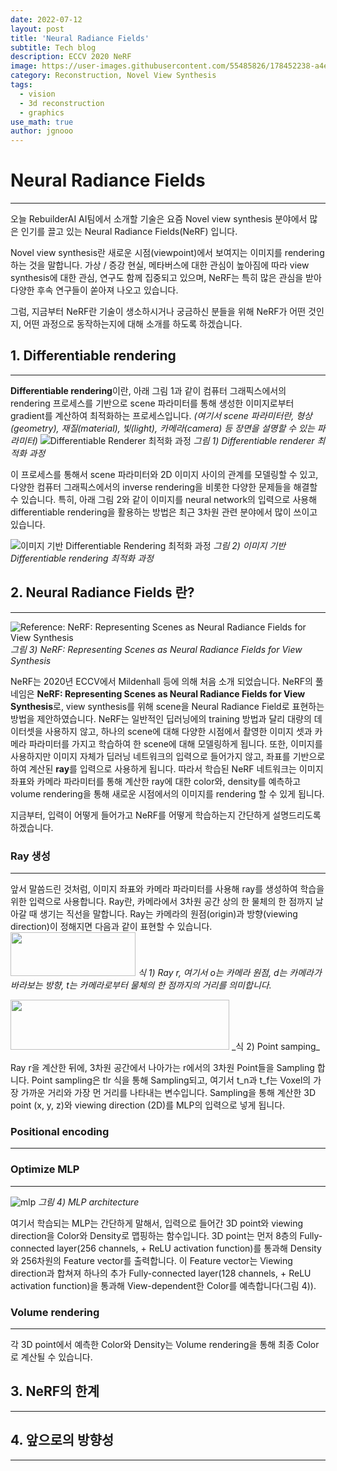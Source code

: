 ```yaml
---
date: 2022-07-12
layout: post
title: 'Neural Radiance Fields'
subtitle: Tech blog
description: ECCV 2020 NeRF
image: https://user-images.githubusercontent.com/55485826/178452238-a4eb2b1b-07f2-49d5-ab59-1dfa829be00e.png
category: Reconstruction, Novel View Synthesis
tags:
  - vision
  - 3d reconstruction
  - graphics
use_math: true
author: jgnooo
---
```


# Neural Radiance Fields
---

오늘 RebuilderAI AI팀에서 소개할 기술은 요즘 Novel view synthesis 분야에서 많은 인기를 끌고 있는 Neural Radiance Fields(NeRF) 입니다.

Novel view synthesis란 새로운 시점(viewpoint)에서 보여지는 이미지를 rendering하는 것을 말합니다. 가상 / 증강 현실, 메타버스에 대한 관심이 높아짐에 따라 view synthesis에 대한 관심, 연구도 함께 집중되고 있으며, NeRF는 특히 많은 관심을 받아 다양한 후속 연구들이 쏟아져 나오고 있습니다. 

그럼, 지금부터 NeRF란 기술이 생소하시거나 궁금하신 분들을 위해 NeRF가 어떤 것인지, 어떤 과정으로 동작하는지에 대해 소개를 하도록 하겠습니다.

## 1. Differentiable rendering
---
<!-- 기본적으로 **Rendering**이란 형상(geometry), 재질(material), 빛(light), 카메라(camera) 등 scene parameter들에 의해 정의된 3차원 장면에 대한 이미지를 생성하는 프로세스를 말합니다. 반면, **Inverse rendering**은 2D 이미지로부터 scene에 대한 특성, parameter를 예측 / 추론하는 것을 말합니다. -->
**Differentiable rendering**이란, 아래 그림 1과 같이 컴퓨터 그래픽스에서의 rendering 프로세스를 기반으로 scene 파라미터를 통해 생성한 이미지로부터 gradient를 계산하여 최적화하는 프로세스입니다. _(여기서 scene 파라미터란, 형상(geometry), 재질(material), 빛(light), 카메라(camera) 등 장면을 설명할 수 있는 파라미터)_
![Differentiable Renderer 최적화 과정](https://user-images.githubusercontent.com/55485826/178452142-ebccce87-3229-422a-bd76-708c001e32c4.png)
    _그림 1) Differentiable renderer 최적화 과정_

이 프로세스를 통해서 scene 파라미터와 2D 이미지 사이의 관계를 모델링할 수 있고, 다양한 컴퓨터 그래픽스에서의 inverse rendering을 비롯한 다양한 문제들을 해결할 수 있습니다. 특히, 아래 그림 2와 같이 이미지를 neural network의 입력으로 사용해 differentiable rendering을 활용하는 방법은 최근 3차원 관련 분야에서 많이 쓰이고 있습니다.

![이미지 기반 Differentiable Rendering 최적화 과정](https://user-images.githubusercontent.com/55485826/178452202-2cae7e06-248c-412b-9ef0-47567f653efc.png)
    _그림 2) 이미지 기반 Differentiable rendering 최적화 과정_


<!-- - **Why Use Differentiable Rendering?**
    - Inverse rendering 문제를 해결하기 위해 사용
    - Rendering 프로세스를 machine learning 파이프라인에 적용해 문제 해결 -->

## 2. Neural Radiance Fields 란?
---

![Reference: NeRF: Representing Scenes as Neural Radiance Fields for View Synthesis](https://user-images.githubusercontent.com/55485826/178452238-a4eb2b1b-07f2-49d5-ab59-1dfa829be00e.png)
    _그림 3) NeRF: Representing Scenes as Neural Radiance Fields for View Synthesis_

NeRF는 2020년 ECCV에서 Mildenhall 등에 의해 처음 소개 되었습니다. NeRF의 풀네임은 **NeRF: Representing Scenes as Neural Radiance Fields for View Synthesis**로, view synthesis를 위해 scene을 Neural Radiance Field로 표현하는 방법을 제안하였습니다.
NeRF는 일반적인 딥러닝에의 training 방법과 달리 대량의 데이터셋을 사용하지 않고, 하나의 scene에 대해 다양한 시점에서 촬영한 이미지 셋과 카메라 파라미터를 가지고 학습하여 한 scene에 대해 모델링하게 됩니다. 또한, 이미지를 사용하지만 이미지 자체가 딥러닝 네트워크의 입력으로 들어가지 않고, 좌표를 기반으로 하여 계산된 **ray**를 입력으로 사용하게 됩니다. 따라서 학습된 NeRF 네트워크는 이미지 좌표와 카메라 파라미터를 통해 계산한 ray에 대한 color와, density를 예측하고 volume rendering을 통해 새로운 시점에서의 이미지를 rendering 할 수 있게 됩니다.

지금부터, 입력이 어떻게 들어가고 NeRF를 어떻게 학습하는지 간단하게 설명드리도록 하겠습니다.

### Ray 생성
---
앞서 말씀드린 것처럼, 이미지 좌표와 카메라 파라미터를 사용해 ray를 생성하여 학습을 위한 입력으로 사용합니다. Ray란, 카메라에서 3차원 공간 상의 한 물체의 한 점까지 날아갈 때 생기는 직선을 말합니다. Ray는 카메라의 원점(origin)과 방향(viewing direction)이 정해지면 다음과 같이 표현할 수 있습니다.
<img src="https://user-images.githubusercontent.com/55485826/179489036-345a0fb8-ff49-4486-90b1-f57bda693510.png" width="200" height="70"/>
    _식 1) Ray r, 여기서 o는 카메라 원점, d는 카메라가 바라보는 방향, t는 카메라로부터 물체의 한 점까지의 거리를 의미합니다._

<img src="https://user-images.githubusercontent.com/55485826/180755316-18a81d4d-2109-4d5d-96dc-10e5b9ac5583.png" width="350" height="80"/>
    _식 2) Point samping_

Ray r을 계산한 뒤에, 3차원 공간에서 나아가는 r에서의 3차원 Point들을 Sampling 합니다. Point sampling은 tlr 식을 통해 Sampling되고, 여기서 t_n과 t_f는 Voxel의 가장 가까운 거리와 가장 먼 거리를 나타내는 변수입니다. Sampling을 통해 계산한 3D point (x, y, z)와 viewing direction (2D)를 MLP의 입력으로 넣게 됩니다. 

### Positional encoding
---


### Optimize MLP
---
![mlp](https://user-images.githubusercontent.com/55485826/180755300-3a2ad0f1-529e-453c-8df3-d05301adf57e.png)
    _그림 4) MLP architecture_

여기서 학습되는 MLP는 간단하게 말해서, 입력으로 들어간 3D point와 viewing direction을 Color와 Density로 맵핑하는 함수입니다. 3D point는 먼저 8층의 Fully-connected layer(256 channels, + ReLU activation function)를 통과해 Density와 256차원의 Feature vector를 출력합니다. 이 Feature vector는 Viewing direction과 합쳐져 하나의 추가 Fully-connected layer(128 channels, + ReLU activation function)을 통과해 View-dependent한 Color를 예측합니다(그림 4)). 

### Volume rendering
---
각 3D point에서 예측한 Color와 Density는 Volume rendering을 통해 최종 Color로 계산될 수 있습니다.

## 3. NeRF의 한계
---

## 4. 앞으로의 방향성
---
